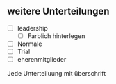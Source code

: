 
## weitere Unterteilungen
- [ ] leadership
	- [ ] Farblich hinterlegen
- [ ] Normale
- [ ] Trial 
- [ ] eherenmitglieder

Jede Unterteiluung mit überschrift

